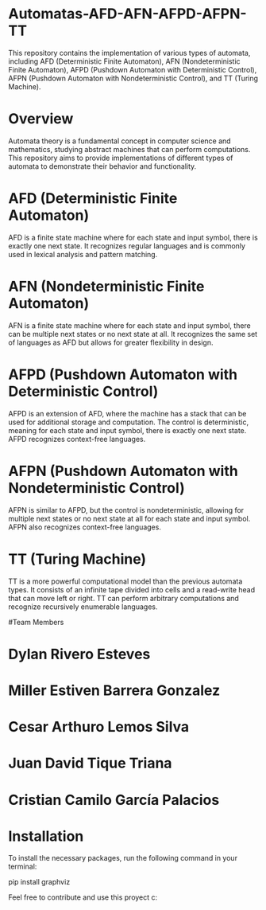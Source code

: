 # Automatas-AFD-AFN-AFPD-AFPN-TT
This repository contains the implementation of various types of automata, including AFD (Deterministic Finite Automaton), AFN (Nondeterministic Finite Automaton), AFPD (Pushdown Automaton with Deterministic Control), AFPN (Pushdown Automaton with Nondeterministic Control), and TT (Turing Machine).

# Overview
Automata theory is a fundamental concept in computer science and mathematics, studying abstract machines that can perform computations. This repository aims to provide implementations of different types of automata to demonstrate their behavior and functionality.

# AFD (Deterministic Finite Automaton)
AFD is a finite state machine where for each state and input symbol, there is exactly one next state. It recognizes regular languages and is commonly used in lexical analysis and pattern matching.

# AFN (Nondeterministic Finite Automaton)
AFN is a finite state machine where for each state and input symbol, there can be multiple next states or no next state at all. It recognizes the same set of languages as AFD but allows for greater flexibility in design.

# AFPD (Pushdown Automaton with Deterministic Control)
AFPD is an extension of AFD, where the machine has a stack that can be used for additional storage and computation. The control is deterministic, meaning for each state and input symbol, there is exactly one next state. AFPD recognizes context-free languages.

# AFPN (Pushdown Automaton with Nondeterministic Control)
AFPN is similar to AFPD, but the control is nondeterministic, allowing for multiple next states or no next state at all for each state and input symbol. AFPN also recognizes context-free languages.

# TT (Turing Machine)
TT is a more powerful computational model than the previous automata types. It consists of an infinite tape divided into cells and a read-write head that can move left or right. TT can perform arbitrary computations and recognize recursively enumerable languages.

#Team Members
# Dylan Rivero Esteves
# Miller Estiven Barrera Gonzalez
# Cesar Arthuro Lemos Silva
# Juan David Tique Triana
# Cristian Camilo García Palacios

# Installation
To install the necessary packages, run the following command in your terminal:

pip install graphviz

Feel free to contribute and use this proyect c:

